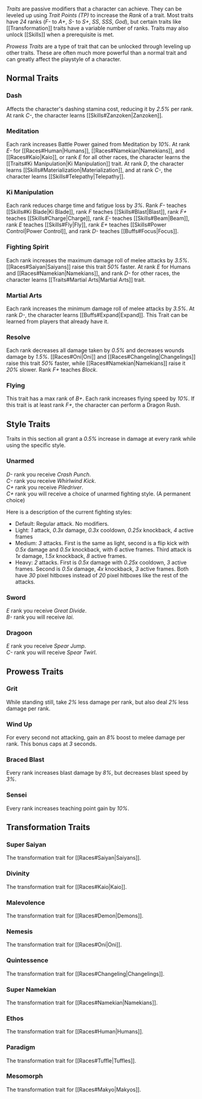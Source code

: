 *Traits* are passive modifiers that a character can achieve. They can be leveled up using *Trait Points (TP)* to increase the *Rank* of a trait. Most traits have *24* ranks (*F-* to *A+*, *S-* to *S+*, *SS*, *SSS*, *God*), but certain traits like [[Transformation]] traits have a variable number of ranks. Traits may also unlock [[Skills]] when a prerequisite is met.

*Prowess Traits* are a type of trait that can be unlocked through leveling up other traits. These are often much more powerful than a normal trait and can greatly affect the playstyle of a character.

## Normal Traits ##
### Dash ###
Affects the character's dashing stamina cost, reducing it by *2.5%* per rank. At rank *C-*, the character learns [[Skills#Zanzoken|Zanzoken]].

### Meditation ###
Each rank increases Battle Power gained from Meditation by *10%*. At rank *E-* for [[Races#Human|Humans]], [[Races#Namekian|Namekians]], and [[Races#Kaio|Kaio]], or rank *E* for all other races, the character learns the [[Traits#Ki Manipulation|Ki Manipulation]] trait. At rank *D*, the character learns [[Skills#Materialization|Materialization]], and at rank *C-*, the character learns [[Skills#Telepathy|Telepathy]].

### Ki Manipulation ###
Each rank reduces charge time and fatigue loss by *3%*. Rank *F-* teaches [[Skills#Ki Blade|Ki Blade]], rank *F* teaches [[Skills#Blast|Blast]], rank *F+* teaches [[Skills#Charge|Charge]], rank *E-* teaches [[Skills#Beam|Beam]], rank *E* teaches [[Skills#Fly|Fly]], rank *E+* teaches [[Skills#Power Control|Power Control]], and rank *D-* teaches [[Buffs#Focus|Focus]].

### Fighting Spirit ###
Each rank increases the maximum damage roll of melee attacks by *3.5%*. [[Races#Saiyan|Saiyans]] raise this trait *50%* faster. At rank *E* for Humans and [[Races#Namekian|Namekians]], and rank *D-* for other races, the character learns [[Traits#Martial Arts|Martial Arts]] trait.

### Martial Arts ###
Each rank increases the minimum damage roll of melee attacks by *3.5%*. At rank *D-*, the character learns [[Buffs#Expand|Expand]]. This Trait can be learned from players that already have it.

### Resolve ###
Each rank decreases all damage taken by *0.5%* and decreases wounds damage by *1.5%*. [[Races#Oni|Oni]] and [[Races#Changeling|Changelings]] raise this trait *50%* faster, while [[Races#Namekian|Namekians]] raise it *20%* slower. Rank *F+* teaches *Block*.

### Flying ###
This trait has a max rank of *B+*. Each rank increases flying speed by *10%*. If this trait is at least rank *F+*, the character can perform a Dragon Rush.

## Style Traits ##
Traits in this section all grant a *0.5%* increase in damage at every rank while using the specific style.

### Unarmed ###
*D-* rank you receive *Crash Punch*.<br>
*C-* rank you receive *Whirlwind Kick*.<br>
*C+* rank you receive *Piledriver*.<br>
*C+* rank you will receive a choice of unarmed fighting style. (A permanent choice)<br>

Here is a description of the current fighting styles:
* Default: Regular attack. No modifiers.
* Light: *1* attack, *0.3x* damage, *0.3x* cooldown, *0.25x* knockback, *4* active frames
* Medium: *3* attacks. First is the same as light, second is a flip kick with *0.5x* damage and *0.5x* knockback, with *6* active frames. Third attack is *1x* damage, *1.5x* knockback, *8* active frames.
* Heavy: *2* attacks. First is *0.5x* damage with *0.25x* cooldown, *3* active frames. Second is *0.5x* damage, *4x* knockback, *3* active frames. Both have *30* pixel hitboxes instead of *20* pixel hitboxes like the rest of the attacks.

### Sword ###
*E* rank you receive *Great Divide*.<br>
*B-* rank you will receive *Iai*.<br>

### Dragoon ###
*E* rank you receive *Spear Jump*.<br>
*C-* rank you will receive *Spear Twirl*.<br>

## Prowess Traits ##
### Grit ###
While standing still, take *2%* less damage per rank, but also deal *2%* less damage per rank.
### Wind Up ###
For every second not attacking, gain an *8%* boost to melee damage per rank. This bonus caps at *3* seconds.
### Braced Blast ###
Every rank increases blast damage by *8%*, but decreases blast speed by *3%*.
### Sensei ###
Every rank increases teaching point gain by *10%*.

## Transformation Traits ##
### Super Saiyan ###
The transformation trait for [[Races#Saiyan|Saiyans]].
### Divinity ###
The transformation trait for [[Races#Kaio|Kaio]].
### Malevolence ###
The transformation trait for [[Races#Demon|Demons]].
### Nemesis ###
The transformation trait for [[Races#Oni|Oni]].
### Quintessence ###
The transformation trait for [[Races#Changeling|Changelings]].
### Super Namekian ###
The transformation trait for [[Races#Namekian|Namekians]].
### Ethos ###
The transformation trait for [[Races#Human|Humans]].
### Paradigm ###
The transformation trait for [[Races#Tuffle|Tuffles]].
### Mesomorph ###
The transformation trait for [[Races#Makyo|Makyos]].
